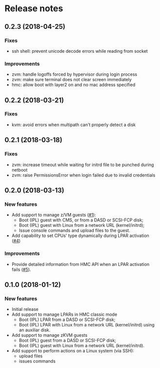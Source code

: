 <!--
Copyright 2018 IBM Corp.

Licensed under the Apache License, Version 2.0 (the "License");
you may not use this file except in compliance with the License.
You may obtain a copy of the License at

   http://www.apache.org/licenses/LICENSE-2.0

Unless required by applicable law or agreed to in writing, software
distributed under the License is distributed on an "AS IS" BASIS,
WITHOUT WARRANTIES OR CONDITIONS OF ANY KIND, either express or implied.
See the License for the specific language governing permissions and
limitations under the License.
-->
# Release notes

## 0.2.3 (2018-04-25)

### Fixes

- ssh shell: prevent unicode decode errors while reading from socket

### Improvements

- zvm: handle logoffs forced by hypervisor during login process
- zvm: make sure terminal does not clear screen immediately
- hmc: allow boot with layer2 on and no mac address specified

## 0.2.2 (2018-03-21)

### Fixes

- kvm: avoid errors when multipath can't properly detect a disk

## 0.2.1 (2018-03-18)

### Fixes

- zvm: increase timeout while waiting for initrd file to be punched during netboot
- zvm: raise PermissionsError when login failed due to invalid credentials

## 0.2.0 (2018-03-13)

### New features

- Add support to manage z/VM guests ([#1](https://gitlab.com/tessia-project/tessia-baselib/issues/1)):
    - Boot (IPL) guest with CMS, or from a DASD or SCSI-FCP disk;
    - Boot (IPL) guest with Linux from a network URL (kernel/initrd);
    - Issue console commands and upload files to the guest.
- Add capability to set CPUs' type dynamically during LPAR activation ([#4](https://gitlab.com/tessia-project/tessia-baselib/issues/4))

### Improvements

- Provide detailed information from HMC API when an LPAR activation fails ([#5](https://gitlab.com/tessia-project/tessia-baselib/issues/5)).

## 0.1.0 (2018-01-12)

### New features

- Initial release
- Add support to manage LPARs in HMC classic mode
    - Boot (IPL) LPAR from a DASD or SCSI-FCP disk;
    - Boot (IPL) LPAR with Linux from a network URL (kernel/initrd) using an auxiliar disk.
- Add support to manage zKVM guests
    - Boot (IPL) guest from a DASD or SCSI-FCP disk;
    - Boot (IPL) guest with Linux from a network URL (kernel/initrd).
- Add support to perform actions on a Linux system (via SSH):
    - upload files
    - issues commands
